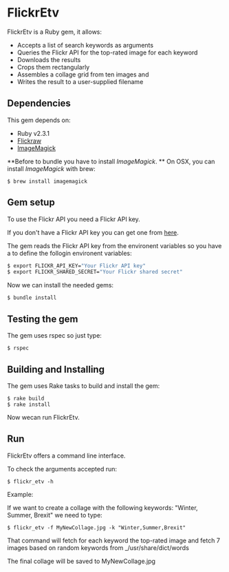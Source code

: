 # FlickrEtv

FlickrEtv is a Ruby gem, it allows:

* Accepts a list of search keywords as arguments
* Queries the Flickr API for the top-rated image for each keyword
* Downloads the results
* Crops them rectangularly
* Assembles a collage grid from ten images and
* Writes the result to a user-supplied filename

## Dependencies

This gem depends on:

* Ruby v2.3.1
* [Flickraw](https://github.com/hanklords/flickraw)
* [ImageMagick](http://www.imagemagick.org/script/index.php)

**Before to bundle you have to install *ImageMagick*. **
On OSX, you can install *ImageMagick* with brew:

    $ brew install imagemagick

## Gem setup

To use the Flickr API you need a Flickr API key.

If you don't have a Flickr API key you can get one from [here](https://www.flickr.com/services/api/misc.api_keys.html).

The gem reads the Flickr API key from the environent variables so you have a to define the follogin environent variables:

```sh
$ export FLICKR_API_KEY="Your Flickr API key"
$ export FLICKR_SHARED_SECRET="Your Flickr shared secret"
```

Now we can install the needed gems:

    $ bundle install

## Testing the gem

The gem uses rspec so just type:

    $ rspec

## Building and Installing

The gem uses Rake tasks to build and install the gem:

    $ rake build
    $ rake install

Now wecan run FlickrEtv.

## Run

FlickrEtv offers a command line interface.

To check the arguments accepted run:

    $ flickr_etv -h

Example:

If we want to create a collage with the following keywords: "Winter, Summer, Brexit" we need to type:

    $ flickr_etv -f MyNewCollage.jpg -k "Winter,Summer,Brexit"

That command will fetch for each keyword the top-rated image and fetch 7 images based on random keywords from _/usr/share/dict/words

The final collage will be saved to MyNewCollage.jpg

